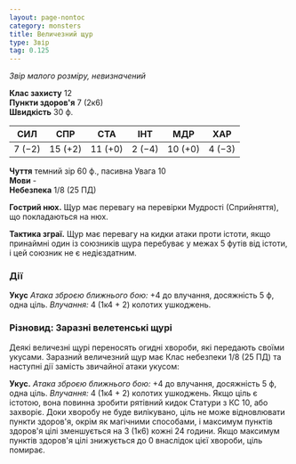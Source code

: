 ```yaml
---
layout: page-nontoc
category: monsters
title: Величезний щур
type: Звір
tag: 0.125
---
```


_Звір малого розміру, невизначений_

**Клас захисту** 12    
**Пункти здоров'я** 7 (2к6)    
**Швидкість** 30 ф.

| СИЛ    | СПР     | СТА     | ІНТ    | МДР     | ХАР    |
| ------ | ------- | ------- | ------ | ------- | ------ |
| 7 (−2) | 15 (+2) | 11 (+0) | 2 (−4) | 10 (+0) | 4 (−3) |

**Чуття** темний зір 60 ф., пасивна Увага 10    
**Мови** -    
**Небезпека** 1/8 (25 ПД)

**Гострий нюх.** Щур має перевагу на перевірки Мудрості (Сприйняття), що покладаються на нюх.    

**Тактика зграї.** Щур має перевагу на кидки атаки проти істоти, якщо принаймні один із союзників щура перебуває у межах 5 футів від істоти, і цей союзник не є недієздатним.  

### Дії
**Укус** _Атака зброєю ближнього бою:_ +4 до влучання, досяжність 5 ф, одна ціль. _Влучання:_ 4 (1к4 + 2) колотих ушкоджень.

### Різновид: Заразні велетенські щурі
Деякі величезні щурі переносять огидні хвороби, які передають своїми укусами. Заразний величезний щур має Клас небезпеки 1/8 (25 ПД) та наступні дії замість звичайної атаки укусом:  

**Укус.** _Атака зброєю ближнього бою:_ +4 до влучання, досяжність 5 ф, одна ціль. _Влучання:_ 4 (1к4 + 2) колотих ушкоджень. Якщо ціль є істотою, вона повинна зробити рятівний кидок Статури з КС 10, або захворіє. Доки хворобу не буде вилікувано, ціль не може відновлювати пункти здоров'я, окрім як магічними способами, і максимум пунктів здоров'я цілі зменшується на 3 (1к6) кожні 24 години. Якщо максимум пунктів здоров'я цілі знижується до 0 внаслідок цієї хвороби, ціль помирає. 
